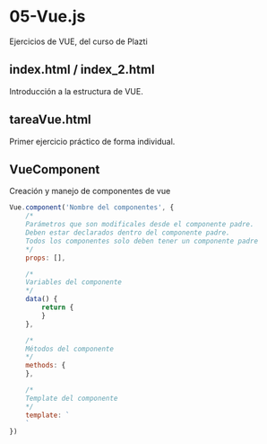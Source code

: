 # 05-Vue.js
Ejercicios de VUE, del curso de Plazti

## index.html / index_2.html
Introducción a la estructura de VUE.



## tareaVue.html
Primer ejercicio práctico de forma individual.

## VueComponent
Creación y manejo de componentes de vue

```javascript
Vue.component('Nombre del componentes', {
    /*
    Parámetros que son modificales desde el componente padre.
    Deben estar declarados dentro del componente padre.
    Todos los componentes solo deben tener un componente padre
    */
    props: [],

    /*
    Variables del componente
    */
    data() {
        return {
        }
    },

    /*
    Métodos del componente
    */
    methods: {    
    },

    /*
    Template del componente
    */
    template: `
    `
})
```